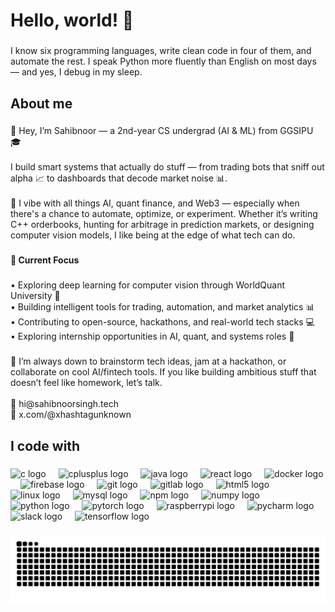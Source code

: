 <h1 align="left">Hello, world! 🌌</h1>

###

<p align="left">I know six programming languages, write clean code in four of them, and automate the rest. I speak Python more fluently than English on most days — and yes, I debug in my sleep.</p>

###

<h2 align="left">About me</h2>

###

<p align="left">👋 Hey, I’m Sahibnoor — a 2nd-year CS undergrad (AI & ML) from GGSIPU 🎓<br><br>I build smart systems that actually do stuff — from trading bots that sniff out alpha 📈 to dashboards that decode market noise 📊.<br><br>🧠 I vibe with all things AI, quant finance, and Web3 — especially when there's a chance to automate, optimize, or experiment. Whether it’s writing C++ orderbooks, hunting for arbitrage in prediction markets, or designing computer vision models, I like being at the edge of what tech can do.</p>

###

<h4 align="left">🔧 Current Focus</h4>

###

<p align="left">• Exploring deep learning for computer vision through WorldQuant University 🧪<br>• Building intelligent tools for trading, automation, and market analytics 📊<br>• Contributing to open-source, hackathons, and real-world tech stacks 💻<br>• Exploring internship opportunities in AI, quant, and systems roles 🚀</p>

###

<p align="left">💬 I’m always down to brainstorm tech ideas, jam at a hackathon, or collaborate on cool AI/fintech tools. If you like building ambitious stuff that doesn’t feel like homework, let’s talk.<br><br>📩 hi@sahibnoorsingh.tech<br>🔗 x.com/@xhashtagunknown</p>

###

<h2 align="left">I code with</h2>

###

<div align="left">
  <img src="https://cdn.jsdelivr.net/gh/devicons/devicon/icons/c/c-original.svg" height="40" alt="c logo"  />
  <img width="12" />
  <img src="https://cdn.jsdelivr.net/gh/devicons/devicon/icons/cplusplus/cplusplus-original.svg" height="40" alt="cplusplus logo"  />
  <img width="12" />
  <img src="https://cdn.jsdelivr.net/gh/devicons/devicon/icons/java/java-original.svg" height="40" alt="java logo"  />
  <img width="12" />
  <img src="https://cdn.jsdelivr.net/gh/devicons/devicon/icons/react/react-original.svg" height="40" alt="react logo"  />
  <img width="12" />
  <img src="https://cdn.jsdelivr.net/gh/devicons/devicon/icons/docker/docker-original.svg" height="40" alt="docker logo"  />
  <img width="12" />
  <img src="https://cdn.jsdelivr.net/gh/devicons/devicon/icons/firebase/firebase-plain.svg" height="40" alt="firebase logo"  />
  <img width="12" />
  <img src="https://cdn.jsdelivr.net/gh/devicons/devicon/icons/git/git-original.svg" height="40" alt="git logo"  />
  <img width="12" />
  <img src="https://cdn.jsdelivr.net/gh/devicons/devicon/icons/gitlab/gitlab-original.svg" height="40" alt="gitlab logo"  />
  <img width="12" />
  <img src="https://cdn.jsdelivr.net/gh/devicons/devicon/icons/html5/html5-original.svg" height="40" alt="html5 logo"  />
  <img width="12" />
  <img src="https://cdn.jsdelivr.net/gh/devicons/devicon/icons/linux/linux-original.svg" height="40" alt="linux logo"  />
  <img width="12" />
  <img src="https://cdn.jsdelivr.net/gh/devicons/devicon/icons/mysql/mysql-original.svg" height="40" alt="mysql logo"  />
  <img width="12" />
  <img src="https://cdn.jsdelivr.net/gh/devicons/devicon/icons/npm/npm-original-wordmark.svg" height="40" alt="npm logo"  />
  <img width="12" />
  <img src="https://cdn.jsdelivr.net/gh/devicons/devicon/icons/numpy/numpy-original.svg" height="40" alt="numpy logo"  />
  <img width="12" />
  <img src="https://cdn.jsdelivr.net/gh/devicons/devicon/icons/python/python-original.svg" height="40" alt="python logo"  />
  <img width="12" />
  <img src="https://cdn.jsdelivr.net/gh/devicons/devicon/icons/pytorch/pytorch-original.svg" height="40" alt="pytorch logo"  />
  <img width="12" />
  <img src="https://cdn.jsdelivr.net/gh/devicons/devicon/icons/raspberrypi/raspberrypi-original.svg" height="40" alt="raspberrypi logo"  />
  <img width="12" />
  <img src="https://cdn.jsdelivr.net/gh/devicons/devicon/icons/pycharm/pycharm-original.svg" height="40" alt="pycharm logo"  />
  <img width="12" />
  <img src="https://cdn.jsdelivr.net/gh/devicons/devicon/icons/slack/slack-original.svg" height="40" alt="slack logo"  />
  <img width="12" />
  <img src="https://cdn.jsdelivr.net/gh/devicons/devicon/icons/tensorflow/tensorflow-original.svg" height="40" alt="tensorflow logo"  />
</div>

###

<img src="https://raw.githubusercontent.com/hashtagunknown/hashtagunknown/output/snake.svg" alt="Snake animation" />

###
